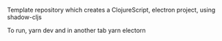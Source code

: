 Template repository which creates a ClojureScript, electron project, using shadow-cljs

To run, yarn dev and in another tab yarn electorn

